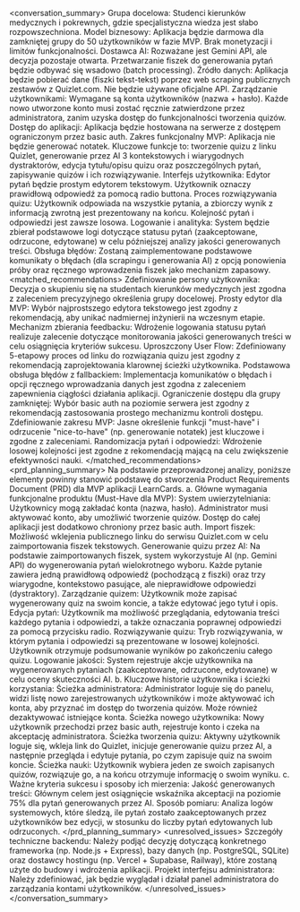 <conversation_summary>
<decisions>
Grupa docelowa: Studenci kierunków medycznych i pokrewnych, gdzie specjalistyczna wiedza jest słabo rozpowszechniona.
Model biznesowy: Aplikacja będzie darmowa dla zamkniętej grupy do 50 użytkowników w fazie MVP. Brak monetyzacji i limitów funkcjonalności.
Dostawca AI: Rozważane jest Gemini API, ale decyzja pozostaje otwarta. Przetwarzanie fiszek do generowania pytań będzie odbywać się wsadowo (batch processing).
Źródło danych: Aplikacja będzie pobierać dane (fiszki tekst-tekst) poprzez web scraping publicznych zestawów z Quizlet.com. Nie będzie używane oficjalne API.
Zarządzanie użytkownikami: Wymagane są konta użytkowników (nazwa + hasło). Każde nowo utworzone konto musi zostać ręcznie zatwierdzone przez administratora, zanim uzyska dostęp do funkcjonalności tworzenia quizów.
Dostęp do aplikacji: Aplikacja będzie hostowana na serwerze z dostępem ograniczonym przez basic auth.
Zakres funkcjonalny MVP: Aplikacja nie będzie generować notatek. Kluczowe funkcje to: tworzenie quizu z linku Quizlet, generowanie przez AI 3 kontekstowych i wiarygodnych dystraktorów, edycja tytułu/opisu quizu oraz poszczególnych pytań, zapisywanie quizów i ich rozwiązywanie.
Interfejs użytkownika: Edytor pytań będzie prostym edytorem tekstowym. Użytkownik oznaczy prawidłową odpowiedź za pomocą radio buttona.
Proces rozwiązywania quizu: Użytkownik odpowiada na wszystkie pytania, a zbiorczy wynik z informacją zwrotną jest prezentowany na końcu. Kolejność pytań i odpowiedzi jest zawsze losowa.
Logowanie i analityka: System będzie zbierał podstawowe logi dotyczące statusu pytań (zaakceptowane, odrzucone, edytowane) w celu późniejszej analizy jakości generowanych treści.
Obsługa błędów: Zostaną zaimplementowane podstawowe komunikaty o błędach (dla scrapingu i generowania AI) z opcją ponowienia próby oraz ręcznego wprowadzenia fiszek jako mechanizm zapasowy.
</decisions>
<matched_recommendations>
Zdefiniowanie persony użytkownika: Decyzja o skupieniu się na studentach kierunków medycznych jest zgodna z zaleceniem precyzyjnego określenia grupy docelowej.
Prosty edytor dla MVP: Wybór najprostszego edytora tekstowego jest zgodny z rekomendacją, aby unikać nadmiernej inżynierii na wczesnym etapie.
Mechanizm zbierania feedbacku: Wdrożenie logowania statusu pytań realizuje zalecenie dotyczące monitorowania jakości generowanych treści w celu osiągnięcia kryteriów sukcesu.
Uproszczony User Flow: Zdefiniowany 5-etapowy proces od linku do rozwiązania quizu jest zgodny z rekomendacją zaprojektowania klarownej ścieżki użytkownika.
Podstawowa obsługa błędów z fallbackiem: Implementacja komunikatów o błędach i opcji ręcznego wprowadzania danych jest zgodna z zaleceniem zapewnienia ciągłości działania aplikacji.
Ograniczenie dostępu dla grupy zamkniętej: Wybór basic auth na poziomie serwera jest zgodny z rekomendacją zastosowania prostego mechanizmu kontroli dostępu.
Zdefiniowanie zakresu MVP: Jasne określenie funkcji "must-have" i odrzucenie "nice-to-have" (np. generowanie notatek) jest kluczowe i zgodne z zaleceniami.
Randomizacja pytań i odpowiedzi: Wdrożenie losowej kolejności jest zgodne z rekomendacją mającą na celu zwiększenie efektywności nauki.
</matched_recommendations>
<prd_planning_summary>
Na podstawie przeprowadzonej analizy, poniższe elementy powinny stanowić podstawę do stworzenia Product Requirements Document (PRD) dla MVP aplikacji LearnCards.
a. Główne wymagania funkcjonalne produktu (Must-Have dla MVP):
System uwierzytelniania: Użytkownicy mogą zakładać konta (nazwa, hasło). Administrator musi aktywować konto, aby umożliwić tworzenie quizów. Dostęp do całej aplikacji jest dodatkowo chroniony przez basic auth.
Import fiszek: Możliwość wklejenia publicznego linku do serwisu Quizlet.com w celu zaimportowania fiszek tekstowych.
Generowanie quizu przez AI: Na podstawie zaimportowanych fiszek, system wykorzystuje AI (np. Gemini API) do wygenerowania pytań wielokrotnego wyboru. Każde pytanie zawiera jedną prawidłową odpowiedź (pochodzącą z fiszki) oraz trzy wiarygodne, kontekstowo pasujące, ale nieprawidłowe odpowiedzi (dystraktory).
Zarządzanie quizem: Użytkownik może zapisać wygenerowany quiz na swoim koncie, a także edytować jego tytuł i opis.
Edycja pytań: Użytkownik ma możliwość przeglądania, edytowania treści każdego pytania i odpowiedzi, a także oznaczania poprawnej odpowiedzi za pomocą przycisku radio.
Rozwiązywanie quizu: Tryb rozwiązywania, w którym pytania i odpowiedzi są prezentowane w losowej kolejności. Użytkownik otrzymuje podsumowanie wyników po zakończeniu całego quizu.
Logowanie jakości: System rejestruje akcje użytkownika na wygenerowanych pytaniach (zaakceptowane, odrzucone, edytowane) w celu oceny skuteczności AI.
b. Kluczowe historie użytkownika i ścieżki korzystania:
Ścieżka administratora: Administrator loguje się do panelu, widzi listę nowo zarejestrowanych użytkowników i może aktywować ich konta, aby przyznać im dostęp do tworzenia quizów. Może również dezaktywować istniejące konta.
Ścieżka nowego użytkownika: Nowy użytkownik przechodzi przez basic auth, rejestruje konto i czeka na akceptację administratora.
Ścieżka tworzenia quizu: Aktywny użytkownik loguje się, wkleja link do Quizlet, inicjuje generowanie quizu przez AI, a następnie przegląda i edytuje pytania, po czym zapisuje quiz na swoim koncie.
Ścieżka nauki: Użytkownik wybiera jeden ze swoich zapisanych quizów, rozwiązuje go, a na końcu otrzymuje informację o swoim wyniku.
c. Ważne kryteria sukcesu i sposoby ich mierzenia:
Jakość generowanych treści: Głównym celem jest osiągnięcie wskaźnika akceptacji na poziomie 75% dla pytań generowanych przez AI.
Sposób pomiaru: Analiza logów systemowych, które śledzą, ile pytań zostało zaakceptowanych przez użytkowników bez edycji, w stosunku do liczby pytań edytowanych lub odrzuconych.
</prd_planning_summary>
<unresolved_issues>
Szczegóły techniczne backendu: Należy podjąć decyzję dotyczącą konkretnego frameworka (np. Node.js + Express), bazy danych (np. PostgreSQL, SQLite) oraz dostawcy hostingu (np. Vercel + Supabase, Railway), które zostaną użyte do budowy i wdrożenia aplikacji.
Projekt interfejsu administratora: Należy zdefiniować, jak będzie wyglądał i działał panel administratora do zarządzania kontami użytkowników.
</unresolved_issues>
</conversation_summary>